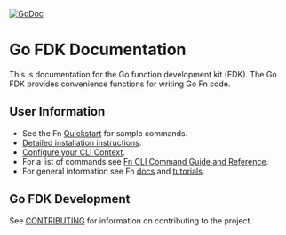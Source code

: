 [![GoDoc](https://godoc.org/github.com/fnproject/fdk-go?status.svg)](https://godoc.org/github.com/fnproject/fdk-go)

# Go FDK Documentation
This is documentation for the Go function development kit (FDK). The Go FDK  provides convenience functions for writing Go Fn code.

## User Information
* See the Fn [Quickstart](https://github.com/fnproject/fn/blob/master/README.md) for sample commands.
* [Detailed installation instructions](http://fnproject.io/tutorials/install/).
* [Configure your CLI Context](http://fnproject.io/tutorials/install/#ConfigureyourContext).
* For a list of commands see [Fn CLI Command Guide and Reference](https://github.com/fnproject/docs/blob/master/cli/README.md).
* For general information see Fn [docs](https://github.com/fnproject/docs) and [tutorials](https://fnproject.io/tutorials/).

## Go FDK Development
See [CONTRIBUTING](https://github.com/fnproject/fn/blob/master/CONTRIBUTING.md) for information on contributing to the project.


